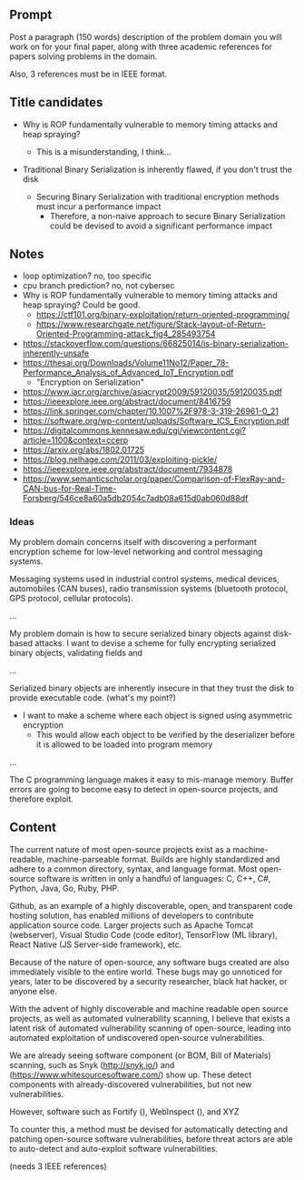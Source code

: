 ## Prompt

Post a paragraph (150 words) description of the problem domain you will work on for your final paper, along with three academic references for papers solving problems in the domain.

Also, 3 references must be in IEEE format.

## Title candidates

-   Why is ROP fundamentally vulnerable to memory timing attacks and heap spraying?
    -   This is a misunderstanding, I think...

-   Traditional Binary Serialization is inherently flawed, if you don't trust the disk
    -   Securing Binary Serialization with traditional encryption methods must incur a performance impact
        -   Therefore, a non-naive approach to secure Binary Serialization could be devised to avoid a significant performance impact

## Notes

-   loop optimization? no, too specific
-   cpu branch prediction? no, not cybersec
-   Why is ROP fundamentally vulnerable to memory timing attacks and heap spraying? Could be good.
    -   https://ctf101.org/binary-exploitation/return-oriented-programming/
    -   https://www.researchgate.net/figure/Stack-layout-of-Return-Oriented-Programming-attack_fig4_285493754
-   https://stackoverflow.com/questions/66825014/is-binary-serialization-inherently-unsafe
-   https://thesai.org/Downloads/Volume11No12/Paper_78-Performance_Analysis_of_Advanced_IoT_Encryption.pdf
    -   "Encryption on Serialization"
-   https://www.iacr.org/archive/asiacrypt2009/59120035/59120035.pdf
-   https://ieeexplore.ieee.org/abstract/document/8416759
-   https://link.springer.com/chapter/10.1007%2F978-3-319-26961-0_21
-   https://software.org/wp-content/uploads/Software_ICS_Encryption.pdf
-   https://digitalcommons.kennesaw.edu/cgi/viewcontent.cgi?article=1100&context=ccerp
-   https://arxiv.org/abs/1802.01725
-   https://blog.nelhage.com/2011/03/exploiting-pickle/
-   https://ieeexplore.ieee.org/abstract/document/7934878
-   https://www.semanticscholar.org/paper/Comparison-of-FlexRay-and-CAN-bus-for-Real-Time-Forsberg/546ce8a60a5db2054c7adb08a615d0ab060d88df


### Ideas

My problem domain concerns itself with discovering a performant encryption scheme for low-level networking and control messaging systems. 

Messaging systems used in industrial control systems, medical devices, automobiles (CAN buses), radio transmission systems (bluetooth protocol, GPS protocol, cellular protocols).

...

My problem domain is how to secure serialized binary objects against disk-based attacks. I want to devise a scheme for fully encrypting serialized binary objects, validating fields and 

...

Serialized binary objects are inherently insecure in that they trust the disk to provide executable code. (what's my point?)

-   I want to make a scheme where each object is signed using asymmetric encryption
    -   This would allow each object to be verified by the deserializer before it is allowed to be loaded into program memory

...

The C programming language makes it easy to mis-manage memory. Buffer errors are going to become easy to detect in open-source projects, and therefore exploit. 

## Content

The current nature of most open-source projects exist as a machine-readable, machine-parseable format. Builds are highly standardized and adhere to a common directory, syntax, and language format. Most open-source software is written in only a handful of languages: C, C++, C#, Python, Java, Go, Ruby, PHP.

Github, as an example of a highly discoverable, open, and transparent code hosting solution, has enabled millions of developers to contribute application source code. Larger projects such as Apache Tomcat (webserver), Visual Studio Code (code editor), TensorFlow (ML library), React Native (JS Server-side framework), etc.

Because of the nature of open-source, any software bugs created are also immediately visible to the entire world. These bugs may go unnoticed for years, later to be discovered by a security researcher, black hat hacker, or anyone else.

With the advent of highly discoverable and machine readable open source projects, as well as automated vulnerability scanning, I believe that exists a latent risk of automated vulnerability scanning of open-source, leading into automated exploitation of undiscovered open-source vulnerabilities.

We are already seeing software component (or BOM, Bill of Materials) scanning, such as Snyk (http://snyk.io/) and (https://www.whitesourcesoftware.com/) show up. These detect components with already-discovered vulnerabilities, but not new vulnerabilities.

However, software such as Fortify (), WebInspect (), and XYZ 

To counter this, a method must be devised for automatically detecting and patching open-source software vulnerabilities, before threat actors are able to auto-detect and auto-exploit software vulnerabilities.


(needs 3 IEEE references)
